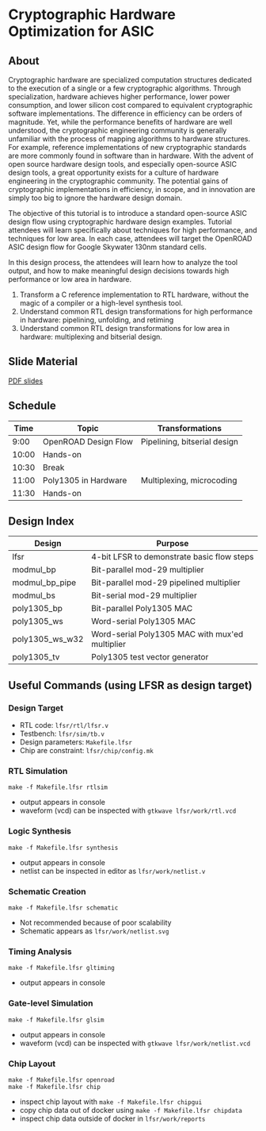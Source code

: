 # Cryptographic Hardware Optimization for ASIC

## About

Cryptographic hardware are specialized computation structures dedicated to the 
execution of a single or a few cryptographic algorithms. Through specialization, 
hardware achieves higher performance, lower power consumption, and lower silicon 
cost compared to equivalent cryptographic software implementations. The difference 
in efficiency can be orders of magnitude. Yet, while the performance benefits of 
hardware are well understood, the cryptographic engineering community is generally 
unfamiliar with the process of mapping algorithms to hardware structures. 
For example, reference implementations of new cryptographic standards are more 
commonly found in software than in hardware. With the advent of open source hardware 
design tools, and especially open-source ASIC design tools, a great opportunity 
exists for a culture of hardware engineering in the cryptographic community. The 
potential gains of cryptographic implementations in efficiency, in scope, and in 
innovation are simply too big to ignore the hardware design domain.

The objective of this tutorial is to introduce a standard open-source ASIC design 
flow using cryptographic hardware design examples. Tutorial attendees will learn 
specifically about techniques for high performance, and techniques for low area. 
In each case, attendees will target the OpenROAD ASIC design flow for Google 
Skywater 130nm standard cells.

In this design process, the attendees will learn how to analyze the tool output, 
and how to make meaningful design decisions towards high performance or low area 
in hardware.

1. Transform a C reference implementation to RTL hardware, without the magic of a compiler or a high-level synthesis tool.
2. Understand common RTL design transformations for high performance in hardware: pipelining, unfolding, and retiming
3. Understand common RTL design transformations for low area in hardware: multiplexing and bitserial design.

## Slide Material

[PDF slides](https://schaumont.dyn.wpi.edu/schaum/summerschool-crypto-asic-opt-prs.pdf)

## Schedule

| Time  |  Topic                 |  Transformations                |
|-------|------------------------|---------------------------------|
| 9:00  | OpenROAD Design Flow   | Pipelining, bitserial design    |
| 10:00 | Hands-on               |                                 |
| 10:30 | Break                  |                                 |
| 11:00 | Poly1305 in Hardware   | Multiplexing, microcoding       |
| 11:30 | Hands-on               |                                 |

## Design Index

| Design     | Purpose                                                |
|------------|--------------------------------------------------------|
| lfsr       | 4-bit LFSR to demonstrate basic flow steps             |
| modmul_bp  | Bit-parallel mod-29 multiplier                         |
| modmul_bp_pipe | Bit-parallel mod-29 pipelined multiplier           |
| modmul_bs  | Bit-serial mod-29 multiplier                           |
| poly1305_bp | Bit-parallel Poly1305 MAC                             |
| poly1305_ws | Word-serial Poly1305 MAC                              |
| poly1305_ws_w32 | Word-serial Poly1305 MAC with mux'ed multiplier   |
| poly1305_tv | Poly1305 test vector generator                        |

## Useful Commands (using LFSR as design target)

### Design Target

- RTL code: ``lfsr/rtl/lfsr.v`` 
- Testbench: ``lfsr/sim/tb.v``  
- Design parameters: ``Makefile.lfsr`` 
- Chip are constraint: ``lfsr/chip/config.mk`` 

### RTL Simulation

    make -f Makefile.lfsr rtlsim

- output appears in console
- waveform (vcd) can be inspected with ``gtkwave lfsr/work/rtl.vcd``

### Logic Synthesis

    make -f Makefile.lfsr synthesis

- output appears in console
- netlist can be inspected in editor as ``lfsr/work/netlist.v``

### Schematic Creation

    make -f Makefile.lfsr schematic

- Not recommended because of poor scalability
- Schematic appears as ``lfsr/work/netlist.svg``

### Timing Analysis

    make -f Makefile.lfsr gltiming

- output appears in console

### Gate-level Simulation

    make -f Makefile.lfsr glsim

- output appears in console
- waveform (vcd) can be inspected with ``gtkwave lfsr/work/netlist.vcd``

### Chip Layout

    make -f Makefile.lfsr openroad
    make -f Makefile.lfsr chip

- inspect chip layout with ``make -f Makefile.lfsr chipgui``
- copy chip data out of docker using ``make -f Makefile.lfsr chipdata``
- inspect chip data outside of docker in ``lfsr/work/reports``
